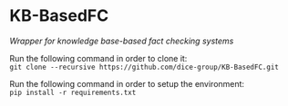 # KB-BasedFC
*Wrapper for knowledge base-based fact checking systems*<br>

Run the following command in order to clone it:<br>
```git clone --recursive https://github.com/dice-group/KB-BasedFC.git```

Run the following command in order to setup the environment:<br>
```pip install -r requirements.txt```
